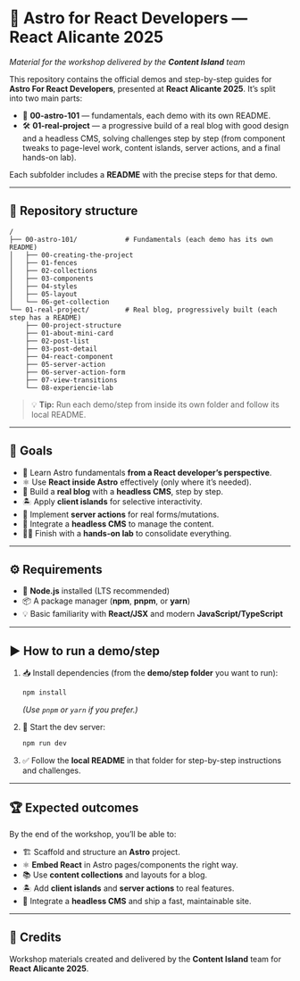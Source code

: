 # 🚀 Astro for React Developers — React Alicante 2025

_Material for the workshop delivered by the **Content Island** team_

This repository contains the official demos and step-by-step guides for **Astro For React Developers**, presented at **React Alicante 2025**. It’s split into two main parts:

- 📘 **00-astro-101** — fundamentals, each demo with its own README.
- 🛠️ **01-real-project** — a progressive build of a real blog with good design and a headless CMS, solving challenges step by step (from component tweaks to page-level work, content islands, server actions, and a final hands-on lab).

Each subfolder includes a **README** with the precise steps for that demo.

---

## 📂 Repository structure

```
/
├── 00-astro-101/            # Fundamentals (each demo has its own README)
│   ├── 00-creating-the-project
│   ├── 01-fences
│   ├── 02-collections
│   ├── 03-components
│   ├── 04-styles
│   ├── 05-layout
│   └── 06-get-collection
└── 01-real-project/         # Real blog, progressively built (each step has a README)
    ├── 00-project-structure
    ├── 01-about-mini-card
    ├── 02-post-list
    ├── 03-post-detail
    ├── 04-react-component
    ├── 05-server-action
    ├── 06-server-action-form
    ├── 07-view-transitions
    └── 08-experiencie-lab
```

> 💡 **Tip:** Run each demo/step from inside its own folder and follow its local README.

---

## 🎯 Goals

- 🌟 Learn Astro fundamentals **from a React developer’s perspective**.
- ⚛️ Use **React inside Astro** effectively (only where it’s needed).
- 📰 Build a **real blog** with a **headless CMS**, step by step.
- 🏝️ Apply **client islands** for selective interactivity.
- 🔧 Implement **server actions** for real forms/mutations.
- 📡 Integrate a **headless CMS** to manage the content.
- 🧑‍💻 Finish with a **hands-on lab** to consolidate everything.

---

## ⚙️ Requirements

- 🔑 **Node.js** installed (LTS recommended)
- 📦 A package manager (**npm**, **pnpm**, or **yarn**)
- 💡 Basic familiarity with **React/JSX** and modern **JavaScript/TypeScript**

---

## ▶️ How to run a demo/step

1. 📥 Install dependencies (from the **demo/step folder** you want to run):

   ```bash
   npm install
   ```

   _(Use `pnpm` or `yarn` if you prefer.)_

2. 🚀 Start the dev server:

   ```bash
   npm run dev
   ```

3. ✅ Follow the **local README** in that folder for step-by-step instructions and challenges.

---

## 🏆 Expected outcomes

By the end of the workshop, you’ll be able to:

- 🏗️ Scaffold and structure an **Astro** project.
- ⚛️ **Embed React** in Astro pages/components the right way.
- 📚 Use **content collections** and layouts for a blog.
- 🏝️ Add **client islands** and **server actions** to real features.
- 🚀 Integrate a **headless CMS** and ship a fast, maintainable site.

---

## 🤝 Credits

Workshop materials created and delivered by the **Content Island** team for **React Alicante 2025**.
